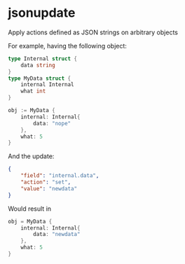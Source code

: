 # jsonupdate

Apply actions defined as JSON strings on arbitrary objects

For example, having the following object:

```go
type Internal struct {
    data string
}
type MyData struct {
    internal Internal
    what int
}

obj := MyData {
    internal: Internal{
        data: "nope"
    },
    what: 5
}
```

And the update:

```json
{
    "field": "internal.data",
    "action": "set",
    "value": "newdata"
}
```

Would result in

```go
obj = MyData {
    internal: Internal{
        data: "newdata"
    },
    what: 5
}
```